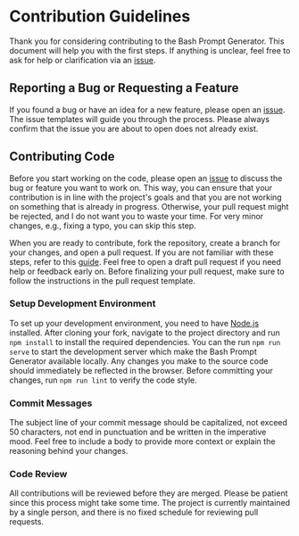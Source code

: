 # Contribution Guidelines

Thank you for considering contributing to the Bash Prompt Generator.
This document will help you with the first steps.
If anything is unclear, feel free to ask for help or clarification via an [issue](https://github.com/Scriptim/bash-prompt-generator/issues/new?template=question.yml "Ask a question").

## Reporting a Bug or Requesting a Feature

If you found a bug or have an idea for a new feature, please open an [issue](https://github.com/Scriptim/bash-prompt-generator/issues/new "Open a new issue").
The issue templates will guide you through the process.
Please always confirm that the issue you are about to open does not already exist.

## Contributing Code

Before you start working on the code, please open an [issue](https://github.com/Scriptim/bash-prompt-generator/issues/new "Open a new issue") to discuss the bug or feature you want to work on.
This way, you can ensure that your contribution is in line with the project's goals and that you are not working on something that is already in progress.
Otherwise, your pull request might be rejected, and I do not want you to waste your time.
For very minor changes, e.g., fixing a typo, you can skip this step.

When you are ready to contribute, fork the repository, create a branch for your changes, and open a pull request.
If you are not familiar with these steps, refer to this [guide](https://opensource.guide/how-to-contribute/#opening-a-pull-request "How to Contribute to Open Source").
Feel free to open a draft pull request if you need help or feedback early on.
Before finalizing your pull request, make sure to follow the instructions in the pull request template.

### Setup Development Environment

To set up your development environment, you need to have [Node.js](https://nodejs.org/ "Node.js") installed.
After cloning your fork, navigate to the project directory and run `npm install` to install the required dependencies.
You can the run `npm run serve` to start the development server which make the Bash Prompt Generator available locally.
Any changes you make to the source code should immediately be reflected in the browser.
Before committing your changes, run `npm run lint` to verify the code style.

### Commit Messages

The subject line of your commit message should be capitalized, not exceed 50 characters, not end in punctuation and be written in the imperative mood.
Feel free to include a body to provide more context or explain the reasoning behind your changes.

### Code Review

All contributions will be reviewed before they are merged.
Please be patient since this process might take some time.
The project is currently maintained by a single person, and there is no fixed schedule for reviewing pull requests.
